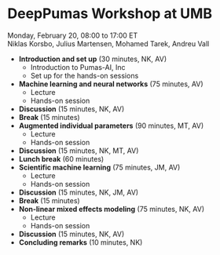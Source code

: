 # DeepPumas Workshop at UMB

Monday, February 20, 08:00 to 17:00 ET<br>
Niklas Korsbo, Julius Martensen, Mohamed Tarek, Andreu Vall

- **Introduction and set up** (30 minutes, NK, AV)
    - Introduction to Pumas-AI, Inc
    - Set up for the hands-on sessions
- **Machine learning and neural networks** (75 minutes, AV)
    - Lecture
    - Hands-on session
- **Discussion** (15 minutes, NK, AV)
- **Break** (15 minutes)
- **Augmented individual parameters** (90 minutes, MT, AV)
    - Lecture
    - Hands-on session
- **Discussion** (15 minutes, NK, MT, AV)
- **Lunch break** (60 minutes)
- **Scientific machine learning** (75 minutes, JM, AV)
    - Lecture
    - Hands-on session
- **Discussion** (15 minutes, NK, JM, AV)
- **Break** (15 minutes)
- **Non-linear mixed effects modeling** (75 minutes, NK, AV)
    - Lecture
    - Hands-on session
- **Discussion** (15 minutes, NK, AV)
- **Concluding remarks** (10 minutes, NK)
